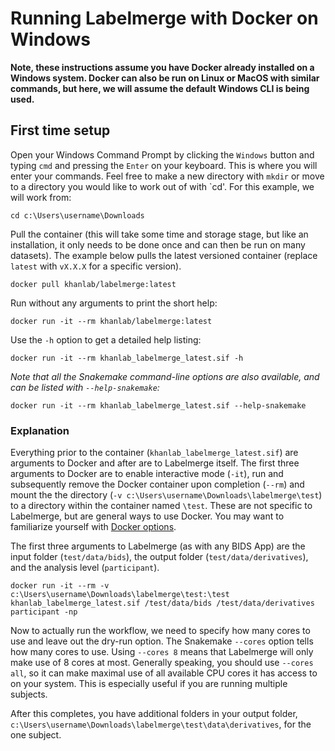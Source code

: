 # Running Labelmerge with Docker on Windows

**Note, these instructions assume you have Docker already installed on a Windows system.
Docker can also be run on Linux or MacOS with similar commands, but here, we 
will assume the default Windows CLI is being used.**

## First time setup

Open your Windows Command Prompt by clicking the `Windows` button and typing
`cmd` and pressing the `Enter` on your keyboard. This is where you will enter 
your commands. Feel free to make a new directory with `mkdir` or move to
a directory you would like to work out of with `cd'. For this example, we will
work from:

```
cd c:\Users\username\Downloads
```

Pull the container (this will take some time and storage stage, but like an 
installation, it only needs to be done once and can then be run on many 
datasets). The example below pulls the latest versioned container (replace 
`latest` with `vX.X.X` for a specific version).

```
docker pull khanlab/labelmerge:latest
```

Run without any arguments to print the short help:

```
docker run -it --rm khanlab/labelmerge:latest
```

Use the `-h` option to get a detailed help listing:

```
docker run -it --rm khanlab_labelmerge_latest.sif -h
```

*Note that all the Snakemake command-line options are also available,
and can be listed with `--help-snakemake`:*

```
docker run -it --rm khanlab_labelmerge_latest.sif --help-snakemake
```

### Explanation

Everything prior to the container (`khanlab_labelmerge_latest.sif`) are arguments
to Docker and after are to Labelmerge itself. The first three arguments to Docker
are to enable interactive mode (`-it`), run and subsequently remove the Docker
container upon completion (`--rm`) and mount the the directory 
(`-v c:\Users\username\Downloads\labelmerge\test`) to a directory within the
container named `\test`. These are not specific to Labelmerge, but are general ways
to use Docker. You may want to familiarize yourself with 
[Docker options](https://docs.docker.com/engine/reference/run/).

The first three arguments to Labelmerge (as with any BIDS App) are the input folder 
(`test/data/bids`), the output folder (`test/data/derivatives`), and the 
analysis level (`participant`). 


```
docker run -it --rm -v c:\Users\username\Downloads\labelmerge\test:\test  khanlab_labelmerge_latest.sif /test/data/bids /test/data/derivatives participant -np
```

Now to actually run the workflow, we need to specify how many cores to use and 
leave out the dry-run option. The Snakemake `--cores` option tells  how
many cores to use. Using `--cores 8` means that Labelmerge will only make use of 8 
cores at most. Generally speaking, you should use `--cores all`, so it can make 
maximal use of all available CPU cores it has access to on your system. This is 
especially useful if you are running multiple subjects.

After this completes, you have additional folders in your output folder,
`c:\Users\username\Downloads\labelmerge\test\data\derivatives`, for the one subject.

